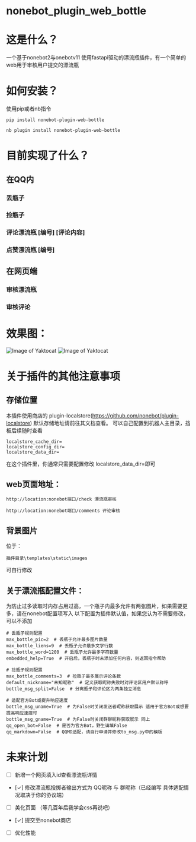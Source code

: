 # nonebot_plugin_web_bottle
# 这是什么？
一个基于nonebot2与onebotv11 使用fastapi驱动的漂流瓶插件，有一个简单的web用于审核用户提交的漂流瓶
# 如何安装？
使用pip或者nb指令
```
pip install nonebot-plugin-web-bottle

nb plugin install nonebot-plugin-web-bottle
```
# 目前实现了什么？
## 在QQ内
### 丢瓶子
### 捡瓶子
### 评论漂流瓶 [编号] [评论内容]
### 点赞漂流瓶 [编号]
## 在网页端
### 审核漂流瓶
### 审核评论
# 效果图：
![Image of Yaktocat](https://github.com/luosheng520qaq/nonebot_plugin_web_bottle/blob/master/example/bottles.png)
![Image of Yaktocat](https://github.com/luosheng520qaq/nonebot_plugin_web_bottle/blob/master/example/comments.png)
# 关于插件的其他注意事项
## 存储位置
本插件使用商店的 plugin-localstore(https://github.com/nonebot/plugin-localstore)
默认存储地址请前往其文档查看。
可以自己配置到机器人主目录，挡板后续随时查看
```
localstore_cache_dir=   
localstore_config_dir=
localstore_data_dir=
```
在这个插件里，你通常只需要配置修改 localstore_data_dir=即可
## web页面地址：
```
http://location:nonebot端口/check 漂流瓶审核

http://location:nonebot端口/comments 评论审核
```
## 背景图片
位于：
```
插件目录\templates\static\images
```
可自行修改
## 关于漂流瓶配置文件：
为防止过多读取时内存占用过高，一个瓶子内最多允许有两张图片，如果需要更多，请在nonebot配置项写入 
以下配置为插件默认值，如果您认为不需要修改，可以不添加

    # 丢瓶子规则配置
    max_bottle_pic=2  # 丢瓶子允许最多图片数量
    max_bottle_liens=9  # 丢瓶子允许最多文字行数
    max_bottle_word=1200  # 丢瓶子允许最多字符数量
    embedded_help=True  # 开启后，丢瓶子时未添加任何内容，则返回指令帮助

    # 捡瓶子规则配置
    max_bottle_comments=3  # 捡瓶子最多展示评论条数
    default_nickname="未知昵称"  # 定义获取昵称失败时对评论区用户默认称呼
    bottle_msg_split=False  # 分离瓶子和评论区为两条独立消息

    # 适配官方Bot或提升响应速度
    bottle_msg_uname=True  # 为False时关闭发送者昵称获取展示 适用于官方Bot或想要提高响应速度时
    bottle_msg_gname=True  # 为False时关闭群聊昵称获取展示 同上
    qq_open_bot=False  # 是否为官方Bot，野生请填False
    qq_markdown=False  # QQMD适配，请自行申请并修改to_msg.py中的模板

# 未来计划
- [ ] 新增一个网页填入id查看漂流瓶详情
- [✓] 修改漂流瓶投掷者输出方式为 QQ昵称 与 群昵称（已经编写 具体适配情况取决于你的协议端）
- [ ] 美化页面 （等几百年后我学会css再说吧）
- [✓] 提交至nonebot商店 
- [ ] 优化性能
